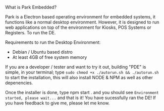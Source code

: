 What is Park Embedded?

Park is a Electron based operating environment for embedded systems, it functions like a normal desktop environment. However, it is designed to run web applications on top of the environment for Kiosks, POS Systems or Registers.
To run the DE.

Requirements to run the Desktop Environment:
- Debian / Ubuntu based distro
- At least 4GB of free system memory

If you are a developer / tester and want to try it out, building "PDE" is simple, in your terminal; type ```sudo chmod +x ./autorun.sh && ./autorun.sh``` to start the installation, this will also install NODE & NPM as well as other depenencies.

Once the installer is done, type npm start . and you should see ```Environment started, please wait...``` and that is it! You have sucessfully ran the DE! If you have feedback to give me, please let me know.